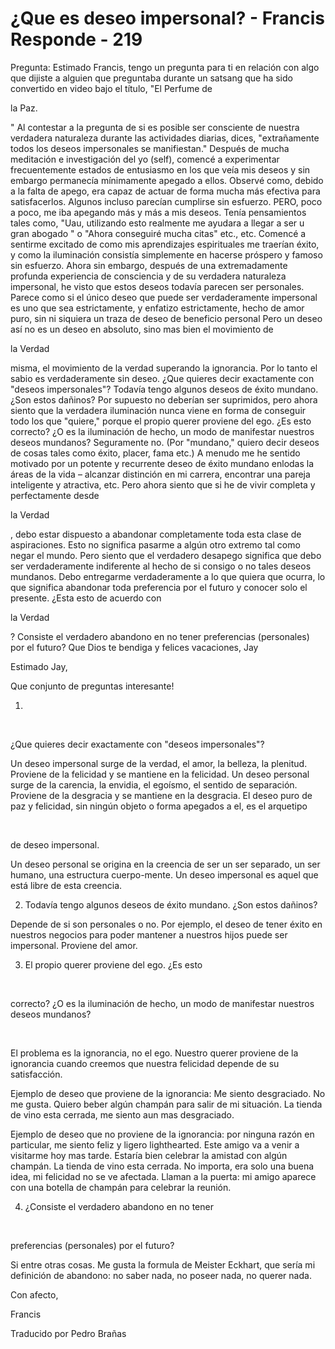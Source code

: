 # ¿Que es deseo impersonal? - Francis Responde - 219

Pregunta: Estimado Francis, tengo un pregunta para ti en relación con algo que dijiste a alguien que preguntaba durante un satsang que ha sido convertido en video bajo el título, "El Perfume de 

la Paz.

" Al contestar a la pregunta de si es posible ser consciente de nuestra verdadera naturaleza durante las actividades diarias, dices, "extrañamente todos los deseos impersonales se manifiestan." Después de mucha meditación e investigación del yo (self), comencé a experimentar frecuentemente estados de entusiasmo en los que veía mis deseos y sin embargo permanecía mínimamente apegado a ellos. Observé como, debido a la falta de apego, era capaz de actuar de forma mucha más efectiva para satisfacerlos. Algunos incluso parecían cumplirse sin esfuerzo. PERO, poco a poco, me iba apegando más y más a mis deseos. Tenía pensamientos tales como, "Uau, utilizando esto realmente me ayudara a llegar a ser u gran abogado " o "Ahora conseguiré mucha citas" etc., etc. Comencé a sentirme excitado de como mis aprendizajes espirituales me traerían éxito, y como la iluminación consistía simplemente en hacerse próspero y famoso sin esfuerzo. Ahora sin embargo, después de una extremadamente profunda experiencia de consciencia y de su verdadera naturaleza impersonal, he visto que estos deseos todavía parecen ser personales. Parece como si el único deseo que puede ser verdaderamente impersonal es uno que sea estrictamente, y enfatizo estrictamente, hecho de amor puro, sin ni siquiera un traza de deseo de beneficio personal Pero un deseo así no es un deseo en absoluto, sino mas bien el movimiento de 

la Verdad

 misma, el movimiento de la verdad superando la ignorancia. Por lo tanto el sabio es verdaderamente sin deseo. ¿Que quieres decir exactamente con "deseos impersonales"? Todavía tengo algunos deseos de éxito mundano. ¿Son estos dañinos? Por supuesto no deberían ser suprimidos, pero ahora siento que la verdadera iluminación nunca viene en forma de conseguir todo los que "quiere," porque el propio querer proviene del ego. ¿Es esto correcto? ¿O es la iluminación de hecho, un modo de manifestar nuestros deseos mundanos? Seguramente no. (Por "mundano," quiero decir deseos de cosas tales como éxito, placer, fama etc.) A menudo me he sentido motivado por un potente y recurrente deseo de éxito mundano enlodas la áreas de la vida – alcanzar distinción en mi carrera, encontrar una pareja inteligente y atractiva, etc. Pero ahora siento que si he de vivir completa y perfectamente desde 

la Verdad

, debo estar dispuesto a abandonar completamente toda esta clase de aspiraciones. Esto no significa pasarme a algún otro extremo tal como negar el mundo. Pero siento que el verdadero desapego significa que debo ser verdaderamente indiferente al hecho de si consigo o no tales deseos mundanos. Debo entregarme verdaderamente a lo que quiera que ocurra, lo que significa abandonar toda preferencia por el futuro y conocer solo el presente. ¿Esta esto de acuerdo con 

la Verdad

? Consiste el verdadero abandono en no tener preferencias (personales) por el futuro? Que Dios te bendiga y felices vacaciones, Jay

Estimado Jay,

Que conjunto de preguntas interesante!

1.

  

¿Que quieres decir exactamente con "deseos impersonales"? 

Un deseo impersonal surge de la verdad, el amor, la belleza, la plenitud. Proviene de la felicidad y se mantiene en la felicidad. Un deseo personal surge de la carencia, la envidia, el egoísmo, el sentido de separación. Proviene de la desgracia y se mantiene en la desgracia. El deseo puro de paz y felicidad, sin ningún objeto o forma apegados a el, es el arquetipo

  

de deseo impersonal.

Un deseo personal se origina en la creencia de ser un ser separado, un ser humano, una estructura cuerpo-mente. Un deseo impersonal es aquel que está libre de esta creencia.

2. Todavía tengo algunos deseos de éxito mundano. ¿Son estos dañinos? 

Depende de si son personales o no. Por ejemplo, el deseo de tener éxito en nuestros negocios para poder mantener a nuestros hijos puede ser impersonal. Proviene del amor.

3. El propio querer proviene del ego. ¿Es esto

  

correcto? ¿O es la iluminación de hecho, un modo de manifestar nuestros deseos mundanos?

  

El problema es la ignorancia, no el ego. Nuestro querer proviene de la ignorancia cuando creemos que nuestra felicidad depende de su satisfacción. 

Ejemplo de deseo que proviene de la ignorancia: Me siento desgraciado. No me gusta. Quiero beber algún champán para salir de mi situación. La tienda de vino esta cerrada, me siento aun mas desgraciado.

Ejemplo de deseo que no proviene de la ignorancia: por ninguna razón en particular, me siento feliz y ligero lighthearted. Este amigo va a venir a visitarme hoy mas tarde. Estaría bien celebrar la amistad con algún champán. La tienda de vino esta cerrada. No importa, era solo una buena idea, mi felicidad no se ve afectada. Llaman a la puerta: mi amigo aparece con una botella de champán para celebrar la reunión.

4. ¿Consiste el verdadero abandono en no tener

  

preferencias (personales) por el futuro?

Si entre otras cosas. Me gusta la formula de Meister Eckhart, que sería mi definición de abandono: no saber nada, no poseer nada, no querer nada.

Con afecto,

Francis 

Traducido por Pedro Brañas

